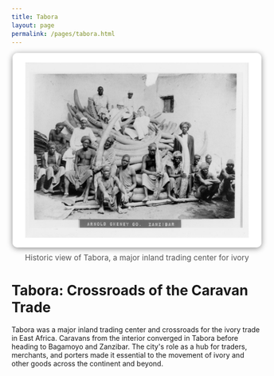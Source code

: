 ```yaml
---
title: Tabora
layout: page
permalink: /pages/tabora.html
---
```


<div style="text-align:center; margin-bottom:2rem;">
	<img src="/assets/img/arnoldcheneyzanzibar.png" alt="Tabora historic photo" style="max-width:100%; width:500px; border-radius:10px; box-shadow:0 2px 12px #888;">
	<div style="font-size:1.1em; color:#555; margin-top:0.5em;">Historic view of Tabora, a major inland trading center for ivory</div>
</div>

# Tabora: Crossroads of the Caravan Trade

Tabora was a major inland trading center and crossroads for the ivory trade in East Africa. Caravans from the interior converged in Tabora before heading to Bagamoyo and Zanzibar. The city's role as a hub for traders, merchants, and porters made it essential to the movement of ivory and other goods across the continent and beyond.
